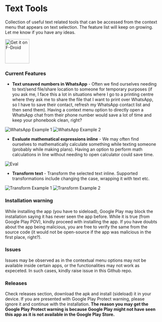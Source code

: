 # Text Tools
Collection of useful text related tools that can be accessed from the context menu that appears on text selection. The feature list will keep on growing. Let me know if you have any ideas.

[<img src="https://fdroid.gitlab.io/artwork/badge/get-it-on.png"
alt="Get it on F-Droid"
height="80">](https://f-droid.org/packages/com.corphish.quicktools)


### Current Features
- __Text unsaved numbers in WhatsApp__ - Often we find ourselves needing to text/send file/share location to someone for temporary purposes (if you ask me, I face this a lot in situations where I go to a printing centre where they ask me to share the file that I want to print over WhatsApp, so I have to save their contact, refresh my WhatsApp contact list and then send them). Having a context menu option to directly open a WhatsApp chat from their phone number would save a lot of time and keep your phonebook clean, right?

![WhatsApp Example 1](assets/wup_1.gif)
![WhatsApp Example 2](assets/wup_2.gif)

- __Evaluate mathematical expressions inline__ - We may often find ourselves to mathematically calculate something while texting someone (probably while making plans). Having an option to perform math calculations in line without needing to open calculator could save time.

![Eval](assets/eval.gif)

- __Transform text__ - Transform the selected text inline. Supported transformations include changing the case, wrapping it with text etc.

![Transform Example 1](assets/transform_1.gif)
![Transform Example 2](assets/transform_2.gif)

### Installation warning
While installing the app (you have to sideload), Google Play may block the installation saying it has never seen the app before. While it is true (from Google Play POV), kindly proceed with installing the app. If you have doubts about the app being malicious, you are free to verify the same from the source code (it would not be open-source if the app was malicious in the first place, right?).

### Issues
Issues may be observed as in the contextual menu options may not be available inside certain apps, or the functionalities may not work as expeceted. In such cases, kindly raise issue in this Github repo.

### Releases
Check releases section, download the apk and install (sideload) it in your device. If you are presented with Google Play Protect warning, please ignore it and continue with the installation. __The reason you may get the Google Play Protect warning is because Google Play might not have seen this app as it is not available in the Google Play Store.__ 